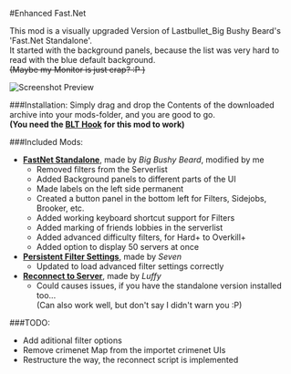 #Enhanced Fast.Net

This mod is a visually upgraded Version of Lastbullet_Big Bushy Beard's 'Fast.Net Standalone'.  
It started with the background panels, because the list was very hard to read with the blue default background.  
~~(Maybe my Monitor is just crap?  :P )~~

![Screenshot Preview](http://www.imghost.eu/images/2016/02/18/EnhancedFast.Net.jpg)

###Installation:
   Simply drag and drop the Contents of the downloaded archive into your mods-folder, and you are good to go.  
   __(You need the [BLT Hook](http://paydaymods.com/download/) for this mod to work)__

###Included Mods:
- __[FastNet Standalone](http://paydaymods.com/mods/79/fastnetstand)__, made by _Big Bushy Beard_, modified by me
	- Removed filters from the Serverlist
	- Added Background panels to different parts of the UI
	- Made labels on the left side permanent
	- Created a button panel in the bottom left for Filters, Sidejobs, Brooker, etc.
	- Added working keyboard shortcut support for Filters
	- Added marking of friends lobbies in the serverlist
	- Added advanced difficulty filters, for Hard+ to Overkill+
	- Added option to display 50 servers at once
- __[Persistent Filter Settings](https://steamcommunity.com/app/218620/discussions/15/46476691291148659/)__, made by _Seven_
	- Updated to load advanced filter settings correctly
- __[Reconnect to Server](http://forums.lastbullet.net/mydownloads.php?action=view_down&did=13546)__, made by _Luffy_
	- Could causes issues, if you have the standalone version installed too...  
	  (Can also work well, but don't say I didn't warn you  :P)

###TODO:
- Add aditional filter options
- Remove crimenet Map from the importet crimenet UIs
- Restructure the way, the reconnect script is implemented
